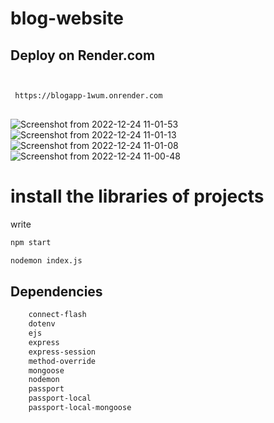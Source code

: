 # blog-website

## Deploy on Render.com

```bash


 https://blogapp-1wum.onrender.com
 
```

![Screenshot from 2022-12-24 11-01-53](https://user-images.githubusercontent.com/82753592/209422935-41a1c5c4-56ba-47e6-a194-b20d3e86e018.png)
![Screenshot from 2022-12-24 11-01-13](https://user-images.githubusercontent.com/82753592/209422936-31b2e99f-4d4f-4e7f-a017-b7ba3354ac2f.png)
![Screenshot from 2022-12-24 11-01-08](https://user-images.githubusercontent.com/82753592/209422937-4d8875a0-3214-451e-94d6-a80edacff7e4.png)
![Screenshot from 2022-12-24 11-00-48](https://user-images.githubusercontent.com/82753592/209422940-db287564-5c9b-4124-9f87-30be9d366ad0.png)

# install the libraries of projects

write 
```bash
npm start
```

```bash
nodemon index.js
```

## Dependencies

```bash
    connect-flash
    dotenv
    ejs
    express
    express-session
    method-override
    mongoose
    nodemon
    passport
    passport-local
    passport-local-mongoose

```
